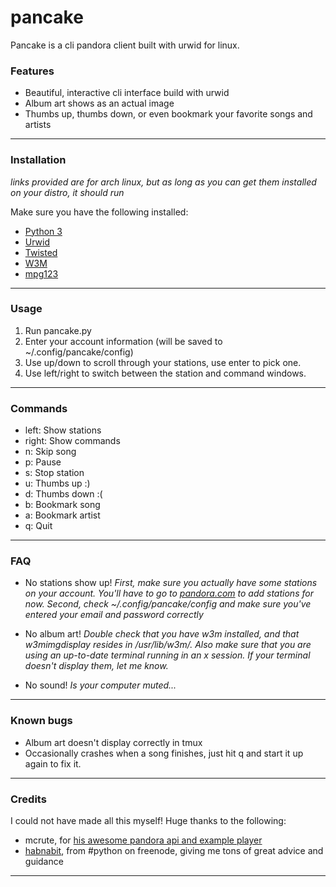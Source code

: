 # pancake
Pancake is a cli pandora client built with urwid for linux.

### Features

* Beautiful, interactive cli interface build with urwid
* Album art shows as an actual image
* Thumbs up, thumbs down, or even bookmark your favorite songs and artists
---

### Installation

*links provided are for arch linux, but as long as you can get them installed on your distro, it should run*

Make sure you have the following installed:

* [Python 3](https://www.archlinux.org/packages/?name=python)
* [Urwid](https://www.archlinux.org/packages/?name=python-urwid)
* [Twisted](https://www.archlinux.org/packages/?name=python-twisted)
* [W3M](https://www.archlinux.org/packages/?name=w3m)
* [mpg123](https://www.archlinux.org/packages/?name=mpg123)
---

### Usage

1. Run pancake.py
2. Enter your account information (will be saved to ~/.config/pancake/config)
3. Use up/down to scroll through your stations, use enter to pick one.
4. Use left/right to switch between the station and command windows.
---

### Commands

* left: Show stations
* right: Show commands
* n: Skip song
* p: Pause
* s: Stop station
* u: Thumbs up :)
* d: Thumbs down :(
* b: Bookmark song
* a: Bookmark artist
* q: Quit
---

### FAQ

* No stations show up!
*First, make sure you actually have some stations on your account. You'll have to go to [pandora.com](http://pandora.com) to add stations for now. Second, check ~/.config/pancake/config and make sure you've entered your email and password correctly*

* No album art!
*Double check that you have w3m installed, and that w3mimgdisplay resides in /usr/lib/w3m/. Also make sure that you are using an up-to-date terminal running in an x session. If your terminal doesn't display them, let me know.*

* No sound!
*Is your computer muted...*
---

### Known bugs

* Album art doesn't display correctly in tmux
* Occasionally crashes when a song finishes, just hit q and start it up again to fix it.

---

### Credits
I could not have made all this myself! Huge thanks to the following:

* mcrute, for [his awesome pandora api and example player](https://github.com/mcrute/pydora)
* [habnabit](https://github.com/habnabit), from #python on freenode, giving me tons of great advice and guidance

---